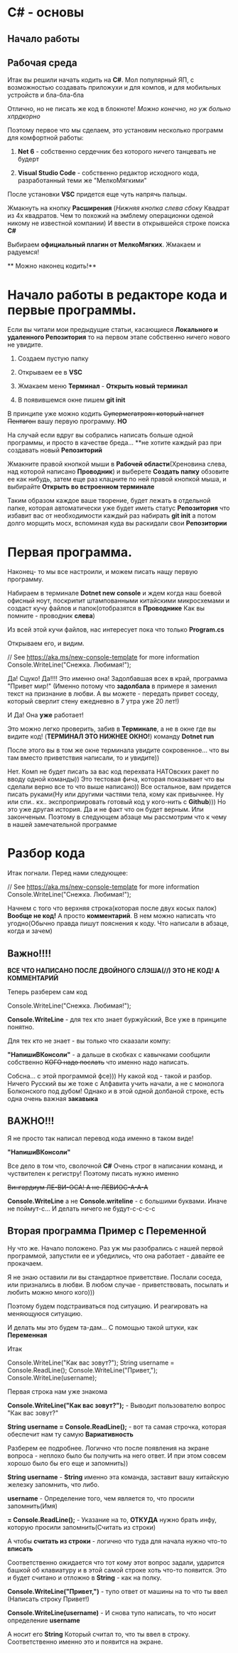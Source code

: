 #                      C# - основы

##                     Начало работы

##                    Рабочая среда

Итак вы решили начать кодить на **C#**. Мол популярный ЯП, с возможностью создавать приложухи и для компов, и для мобильных устройств и бла-бла-бла

Отлично, но не писать же код в блокноте! *Можно конечно, но уж больно хпрдкорно*

Поэтому первое что мы сделаем, это установим несколько программ для комфортной работы:

1. **Net 6** - собственно сердечник без которого ничего танцевать не будерт

2. **Visual Studio Code** - собственно редактор исходного кода, разработанный теми же "МелкоМягкими"

После установки **VSC** придется еще чуть напрячь пальцы. 

Жмакнуть на кнопку **Расширения** (*Нижняя кнопка слева сбоку* Квадрат из 4х квадратов. Чем то похожий на эмблему операционки оденой никому не известной компании) И ввести в открывшейся строке поиска **C#**

Выбираем **официальный плагин от МелкоМягких**. Жмакаем и радуемся!

**                   Можно наконец кодить!**


#               Начало работы в редакторе кода и первые программы.

Если вы читали мои предыдущие статьи, касающиеся **Локального и удаленного Репозитория** то на первом этапе собственно ничего нового не увидите.

1. Создаем пустую папку

2. Открываем ее в **VSC**

3. Жмакаем меню **Терминал** - **Открыть новый терминал**

4. В появившемся окне пишем **git init**

В принципе уже можно кодить ~~Супермегатроян который нагнет Пентагон~~ вашу первую программу. **НО**

На случай если вдруг вы собрались написать больше одной программы, и просто в качестве бреда... **не хотите каждый раз при создавать новый **Репозиторий** 

Жмакните правой кнопкой мыши в **Рабочей области**(Хреновина слева, над которой написано **Проводник**) и выберете **Создать папку** обзовите ее как нибудь, затем еще раз клацните по ней правой кнопкой мыша, и выбирайте **Открыть во встроенном терминале**

Таким образом каждое ваше творение, будет лежать в отдельной папке, которая автоматически уже будет иметь статус **Репозитория** что избавит вас от необходимости каждый раз набирать **git init** а потом долго морщить мосх, вспоминая куда вы раскидали свои **Репозитории**

#                     Первая программа.

Наконец- то мы все настроили, и можем писать нащу первую программу.

Набираем в терминале **Dotnet new console** и ждем когда наш боевой офисный ноут, поскрипит штампованными китайскими микросхемами и создаст кучу файлов и папок(отобразятся в **Проводнике** Как вы помните - проводник **слева**)

Из всей этой кучи файлов, нас интересует пока что только **Program.cs**

Открываем его, и видим.

// See https://aka.ms/new-console-template for more information
Console.WriteLine("Снежка. Любимая!");

Да! Сцуко! Да!!!! Это именно она! Задолбавшая всех в край, программа "Привет мир!" (Именно потому что **задолбала** в примере я заменил текст на признание в любви. А вы можете - передать привет соседу, который сверлит стену ежедневно в 7 утра уже 20 лет!)

И Да! Она **уже** работает!

Это можно легко проверить, забив в **Терминале**, а не в окне где вы видите код! (**ТЕРМИНАЛ ЭТО НИЖНЕЕ ОКНО!**) команду **Dotnet run**

После этого вы в том же окне терминала увидите сокровенное... что вы там  вместо приветствия написали, то и увидите))

Нет. Комп не будет писать за вас код перехвата НАТОвских ракет по вводу одной команды)) Это тестовая фича, которая показывает что вы сделали верно все то что выше написано)) Все остальное, вам придется писать руками(Ну или другими частями тела, кому как привычнее. Ну или спи.. кх.. экспроприировать готовый код у кого-нить с **Github**))) Но это уже другая история. Да и не факт что он будет верным. Или законченым. Поэтому в следующем абзаце мы рассмотрим что к чему в нашей замечательной программе

#                         Разбор кода

Итак погнали. Перед нами следующее:


// See https://aka.ms/new-console-template for more information
Console.WriteLine("Снежка. Любимая!");


Начнем с того что верхняя строка(которая после двух косых палок) **Вообще не код!** А просто **комментарий**. В нем можно написать что угодно(Обычно правда пишут пояснения к коду. Что написали в абзаце, когда и зачем)

##                     Важно!!!!

**ВСЕ ЧТО НАПИСАНО ПОСЛЕ ДВОЙНОГО СЛЭША(//) ЭТО НЕ КОД! А КОММЕНТАРИЙ**


Теперь разберем сам код

Console.WriteLine("Снежка. Любимая!");


**Console.WriteLine** - для тех кто знает буржуйский, Все уже в принципе понятно.

Для тех кто не знает - вы только что скаазали компу:

**"НапишиВКонсоли"** - а дальше в скобках с кавычками сообщили собственно ~~КОГО надо послать~~ что именно надо написать.

Собсна... с этой программой фсе))) Ну какой код - такой и разбор. Ничего Русский вы же тоже с Алфавита учить начали, а не с монолога Болконского под дубом! Однако и в этой одной долбаной строке, есть одна очень важная **закавыка**


##                           ВАЖНО!!!

Я не просто так написал перевод кода именно в таком виде!

**"НапишиВКонсоли"**

Все дело в том что, сволочной **C#** Очень строг в написании команд, и чуствителен к регистру! Поэтому писать нужно именно

~~Вингардиум ЛЕ-ВИ-ОСА! А не ЛЕВИОС-А-А-А~~

**Console.WriteLine** а не **Console.writeline** - с большими буквами. Иначе не поймут-с... И делать ничего не будут-с-с-с-с

##                    Вторая программа Пример с Переменной

Ну что же. Начало положено. Раз уж мы разобрались с нашей первой программой, запустили ее и убедились, что она работает - давайте ее прокачаем.

Я не знаю оставили ли вы стандартное приветствие. Послали соседа, или признались в любви. В любом случае - приветствовать, посылать и любить можно много кого)))

Поэтому будем подстраиваться под ситуацию. И реагировать на меняющуюся ситуацию.

И делать мы это будем та-дам... С помощью такой штуки, как **Переменная**

Итак

Console.WriteLine("Как вас зовут?");
String username = Console.ReadLine();
Console.WriteLine("Привет,");
Console.WriteLine(username);

Первая строка нам уже знакома


**Console.WriteLine("Как вас зовут?");** - Выводит пользователю вопрос "Как вас зовут?"

**String username = Console.ReadLine();** - вот та самая строчка, которая обеспечит нам ту самую **Вариативность**

Разберем ее подробнее. Логично что после появления на экране вопроса - неплохо было бы получить на него ответ. И при этом совсем хорошо было бы его еще и запомнить))

**String username** - **String** именно эта команда, заставит вашу китайскую железку запомнить, что либо.

**username** - Определение того, чем является то, что просили запомнить(Имя)

**= Console.ReadLine();** - Указание на то, **ОТКУДА** нужно брать инфу, которую просили запомнить(Считать из строки)

А чтобы **считать из строки** - логично что туда для начала нужно что-то **вписать**

Соответственно ожидается что тот кому этот вопрос задали, ударится башкой об клавиатуру и в этой самой строке хоть что-то появится. Это и будет считано и отложно в **String** - как на полку.

**Console.WriteLine("Привет,")** - тупо ответ от машины на то что ты ввел (Написать строку Привет!)

**Console.WriteLine(username)** - И снова тупо написать, то что носит определение **username**

А носит его **String** Который считал то, что ты ввел в строку. Соответственно именно это и появится на экране.




